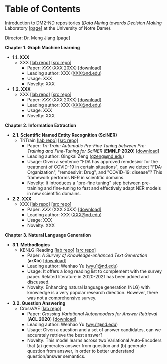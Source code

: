 # Table of Contents

Introduction to DM2-ND repositories (*Data Mining towards Decision Making* Laboratory [\[page\]](http://www.meng-jiang.com/lab.html) at the University of Notre Dame).

Director: Dr. Meng Jiang [\[page\]](http://www.meng-jiang.com/)

**Chapter 1. Graph Machine Learning**
- **1.1. XXX** 
	- XXX [\[lab repo\]](https://github.com/DM2-ND/XXX) [\[src repo\]](https://github.com/)
	  - Paper: *XXX* (XXX 20XX) [\[download\]](https://XXX)
	  - Leading author: XXX (XXX@nd.edu)
	  - Usage: XXX
	  - Novelty: XXX
- **1.2. XXX** 
	- XXX [\[lab repo\]](https://github.com/DM2-ND/XXX) [\[src repo\]](https://github.com/)
	  - Paper: *XXX* (XXX 20XX) [\[download\]](https://XXX)
	  - Leading author: XXX (XXX@nd.edu)
	  - Usage: XXX
	  - Novelty: XXX

**Chapter 2. Information Extraction** 
- **2.1. Scientific Named Entity Recognition (SciNER)** 
	- TriTrain [\[lab repo\]](https://github.com/DM2-ND/TriTrain) [\[src repo\]](https://github.com/QingkaiZeng/TriTrain)
	  - Paper: *Tri-Train: Automatic Pre-Fine Tuning between Pre-Training and Fine-Tuning for SciNER* (**EMNLP 2020**) [\[download\]](https://www.aclweb.org/anthology/2020.findings-emnlp.429.pdf)
	  - Leading author: Qingkai Zeng (qzeng@nd.edu)
	  - Usage: Given a sentence "FDA has approved remdesivir for the treatment of COVID-19 in certain situations", can we detect "FDA: Organization", "remdesivir: Drug", and "COVID-19: disease"? This framework performs NER in scientific domains.
	  - Novelty: It introduces a "pre-fine tuning" step between pre-training and fine-tuning to fast and effectively adapt NER models in new scientific domains.
- **2.2. XXX** 
	- XXX [\[lab repo\]](https://github.com/DM2-ND/XXX) [\[src repo\]](https://github.com/)
	  - Paper: *XXX* (XXX 20XX) [\[download\]](https://XXX)
	  - Leading author: XXX (XXX@nd.edu)
	  - Usage: XXX
	  - Novelty: XXX

**Chapter 3. Natural Language Generation**
- **3.1. Methodlogies** 
  - KENLG-Reading [\[lab repo\]](https://github.com/DM2-ND/KENLG-Reading) [\[src repo\]](https://github.com/wyu97/KENLG-Reading)
	  - Paper: *A Survey of Knowledge-enhanced Text Generation* (**arXiv**) [\[download\]](https://arxiv.org/abs/2010.04389)
	  - Leading author: Wenhao Yu (wyu1@nd.edu)
	  - Usage: It offers a long reading list to complement with the survey paper. Related literature in 2020-2021 has been added and discussed.
	  - Novelty: Enhancing natural language generation (NLG) with knowledge is a very popular research direction. However, there was not a comprehensive survey.
- **3.2. Question Answering** 
  - CrossVAE [\[lab repo\]](https://github.com/DM2-ND/CrossVAE)
	  - Paper: *Crossing Variational Autoencoders for Answer Retrieval* (**ACL 2020**) [\[download\]](https://www.aclweb.org/anthology/2020.acl-main.498/)
	  - Leading author: Wenhao Yu (wyu1@nd.edu)
	  - Usage: Given a question and a set of answer candidates, can we accurately retrieve the best answer?
	  - Novelty: This model learns across two Variational Auto-Encoders that (a) generates answer from question and (b) generate question from answer, in order to better understand question/answer semantics.
